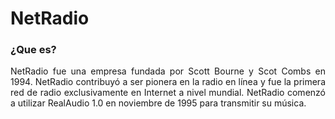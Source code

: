 # NetRadio

### ¿Que es?

<p style="text-align: justify;"> NetRadio fue una empresa fundada por Scott Bourne y Scot Combs en 1994. NetRadio contribuyó a ser pionera en la radio en línea y fue la primera red de radio exclusivamente en Internet a nivel mundial. NetRadio comenzó a utilizar RealAudio 1.0 en noviembre de 1995 para transmitir su música.